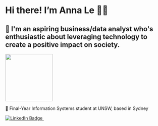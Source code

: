 # Hi there! I’m Anna Le 🙋‍♀️ 

<h2> 🌿 I'm an aspiring business/data analyst who's enthusiastic about leveraging technology to create a positive impact on society.</h2> 


<div id="header" align="textStart">
  <img src="https://media.giphy.com/media/SHjOSDkKZ18qOHA5B5/giphy.gif" width="150"/>
</div>


💼 Final-Year Information Systems student at UNSW, based in Sydney

<div id="badges">
  <a href="https://www.linkedin.com/in/quynhle35/">
  <img src="https://img.shields.io/badge/LinkedIn-blue?style=for-the-badge&logo=linkedin&logoColor=white" alt="LinkedIn Badge"/>
    <img src="https://komarev.com/ghpvc/?username=annanana164&style=plastic&color=blueviolet" alt=""/>
    </a>
  </div>

